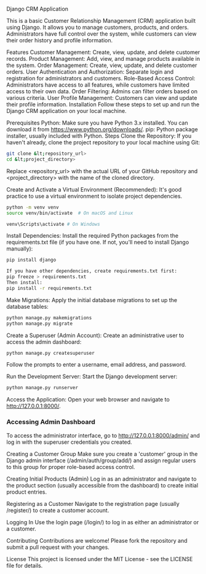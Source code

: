 Django CRM Application

This is a basic Customer Relationship Management (CRM) application built using Django. It allows you to manage customers, products, and orders. Administrators have full control over the system, while customers can view their order history and profile information.

Features
Customer Management: Create, view, update, and delete customer records.
Product Management: Add, view, and manage products available in the system.
Order Management: Create, view, update, and delete customer orders.
User Authentication and Authorization: Separate login and registration for administrators and customers.
Role-Based Access Control: Administrators have access to all features, while customers have limited access to their own data.
Order Filtering: Admins can filter orders based on various criteria.
User Profile Management: Customers can view and update their profile information.
Installation
Follow these steps to set up and run the Django CRM application on your local machine.

Prerequisites
Python: Make sure you have Python 3.x installed. You can download it from https://www.python.org/downloads/.
pip: Python package installer, usually included with Python.
Steps
Clone the Repository:
If you haven't already, clone the project repository to your local machine using Git:
```bash
git clone &lt;repository_url>
cd &lt;project_directory>
```
Replace <repository_url> with the actual URL of your GitHub repository and <project_directory> with the name of the cloned directory.

Create and Activate a Virtual Environment (Recommended):
It's good practice to use a virtual environment to isolate project dependencies.
```bash
python -m venv venv
source venv/bin/activate  # On macOS and Linux

venv\Scripts\activate # On Windows
```

Install Dependencies:
Install the required Python packages from the requirements.txt file (if you have one. If not, you'll need to install Django manually):
```bash
pip install django

If you have other dependencies, create requirements.txt first:
pip freeze > requirements.txt
Then install:
pip install -r requirements.txt
```

Make Migrations:
Apply the initial database migrations to set up the database tables:
```bash
python manage.py makemigrations
python manage.py migrate
```

Create a Superuser (Admin Account):
Create an administrative user to access the admin dashboard:
```bash
python manage.py createsuperuser
```
Follow the prompts to enter a username, email address, and password.

Run the Development Server:
Start the Django development server:
```bash
python manage.py runserver
```

Access the Application:
Open your web browser and navigate to http://127.0.0.1:8000/.

### Accessing Admin Dashboard

To access the administrator interface, go to http://127.0.0.1:8000/admin/ and log in with the superuser credentials you created.

Creating a Customer Group
Make sure you create a 'customer' group in the Django admin interface (/admin/auth/group/add/) and assign regular users to this group for proper role-based access control.

Creating Initial Products (Admin)
Log in as an administrator and navigate to the product section (usually accessible from the dashboard) to create initial product entries.

Registering as a Customer
Navigate to the registration page (usually /register/) to create a customer account.

Logging In
Use the login page (/login/) to log in as either an administrator or a customer.

Contributing
Contributions are welcome! Please fork the repository and submit a pull request with your changes.

License
This project is licensed under the MIT License - see the LICENSE file for details.
